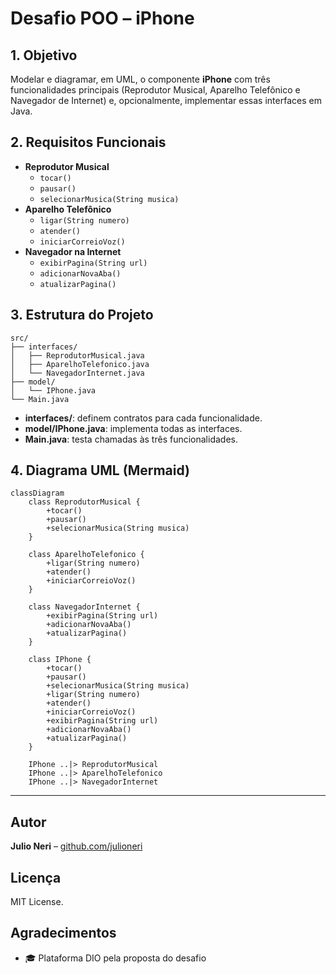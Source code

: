 # Desafio POO – iPhone

## 1. Objetivo
Modelar e diagramar, em UML, o componente **iPhone** com três funcionalidades principais (Reprodutor Musical, Aparelho Telefônico e Navegador de Internet) e, opcionalmente, implementar essas interfaces em Java.

## 2. Requisitos Funcionais
- **Reprodutor Musical**
  - `tocar()`
  - `pausar()`
  - `selecionarMusica(String musica)`
- **Aparelho Telefônico**
  - `ligar(String numero)`
  - `atender()`
  - `iniciarCorreioVoz()`
- **Navegador na Internet**
  - `exibirPagina(String url)`
  - `adicionarNovaAba()`
  - `atualizarPagina()`

## 3. Estrutura do Projeto

```plaintext
src/
├── interfaces/
│   ├── ReprodutorMusical.java
│   ├── AparelhoTelefonico.java
│   └── NavegadorInternet.java
├── model/
│   └── IPhone.java
└── Main.java
```


- **interfaces/**: definem contratos para cada funcionalidade.
- **model/IPhone.java**: implementa todas as interfaces.
- **Main.java**: testa chamadas às três funcionalidades.

## 4. Diagrama UML (Mermaid)
```mermaid
classDiagram
    class ReprodutorMusical {
        +tocar()
        +pausar()
        +selecionarMusica(String musica)
    }

    class AparelhoTelefonico {
        +ligar(String numero)
        +atender()
        +iniciarCorreioVoz()
    }

    class NavegadorInternet {
        +exibirPagina(String url)
        +adicionarNovaAba()
        +atualizarPagina()
    }

    class IPhone {
        +tocar()
        +pausar()
        +selecionarMusica(String musica)
        +ligar(String numero)
        +atender()
        +iniciarCorreioVoz()
        +exibirPagina(String url)
        +adicionarNovaAba()
        +atualizarPagina()
    }

    IPhone ..|> ReprodutorMusical
    IPhone ..|> AparelhoTelefonico
    IPhone ..|> NavegadorInternet
```

---
## Autor
**Julio Neri** – [github.com/julioneri](https://github.com/julioneri)

## Licença
MIT License.

## Agradecimentos

- 🎓 Plataforma DIO pela proposta do desafio